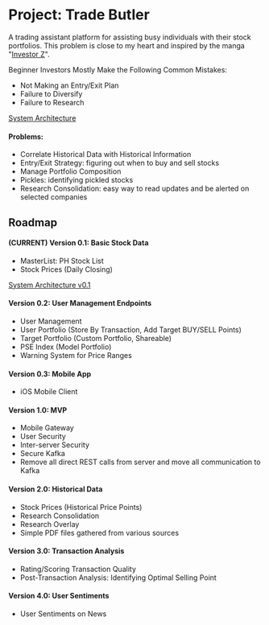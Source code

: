 # Project: Trade Butler
A trading assistant platform for assisting busy individuals with their stock portfolios. This problem is close to my heart and inspired by the manga "[Investor Z](http://animanga.wikia.com/wiki/Investor_Z)".

Beginner Investors Mostly Make the Following Common Mistakes:
- Not Making an Entry/Exit Plan
- Failure to Diversify
- Failure to Research

[System Architecture](ARCHITECTURE.md)


#### Problems:
- Correlate Historical Data with Historical Information
- Entry/Exit Strategy: figuring out when to buy and sell stocks
- Manage Portfolio Composition
- Pickles: identifying pickled stocks
- Research Consolidation: easy way to read updates and be alerted on selected companies

## Roadmap
#### (CURRENT) Version 0.1: Basic Stock Data
- MasterList: PH Stock List
- Stock Prices (Daily Closing)

[System Architecture v0.1](ARCHITECTURE.md)

#### Version 0.2: User Management Endpoints
- User Management
- User Portfolio (Store By Transaction, Add Target BUY/SELL Points)
- Target Portfolio (Custom Portfolio, Shareable)
- PSE Index (Model Portfolio)
- Warning System for Price Ranges

#### Version 0.3: Mobile App
- iOS Mobile Client

#### Version 1.0: MVP
- Mobile Gateway
- User Security
- Inter-server Security
- Secure Kafka
- Remove all direct REST calls from server and move all communication to Kafka

#### Version 2.0: Historical Data
- Stock Prices (Historical Price Points)
- Research Consolidation
- Research Overlay
- Simple PDF files gathered from various sources

#### Version 3.0: Transaction Analysis
- Rating/Scoring Transaction Quality
- Post-Transaction Analysis: Identifying Optimal Selling Point

#### Version 4.0: User Sentiments
- User Sentiments on News




